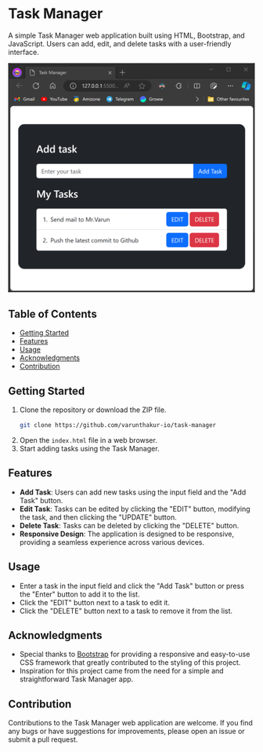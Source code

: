 

# Task Manager

A simple Task Manager web application built using HTML, Bootstrap, and JavaScript. Users can add, edit, and delete tasks with a user-friendly interface.

![Task Manager Screenshot](Screenshots\task-manager.png)

## Table of Contents
- [Getting Started](#getting-started)
- [Features](#features)
- [Usage](#usage)
- [Acknowledgments](#acknowledgments)
- [Contribution](#contribution)

## Getting Started
1. Clone the repository or download the ZIP file.
   ```bash
   git clone https://github.com/varunthakur-io/task-manager
2. Open the `index.html` file in a web browser.
3. Start adding tasks using the Task Manager.

## Features
- **Add Task**: Users can add new tasks using the input field and the "Add Task" button.
- **Edit Task**: Tasks can be edited by clicking the "EDIT" button, modifying the task, and then clicking the "UPDATE" button.
- **Delete Task**: Tasks can be deleted by clicking the "DELETE" button.
- **Responsive Design**: The application is designed to be responsive, providing a seamless experience across various devices.

## Usage
- Enter a task in the input field and click the "Add Task" button or press the "Enter" button to add it to the list.
- Click the "EDIT" button next to a task to edit it.
- Click the "DELETE" button next to a task to remove it from the list.

## Acknowledgments

- Special thanks to [Bootstrap](https://getbootstrap.com/) for providing a responsive and easy-to-use CSS framework that greatly contributed to the styling of this project.
- Inspiration for this project came from the need for a simple and straightforward Task Manager app.

## Contribution

Contributions to the Task Manager web application are welcome. If you find any bugs or have suggestions for improvements, please open an issue or submit a pull request.